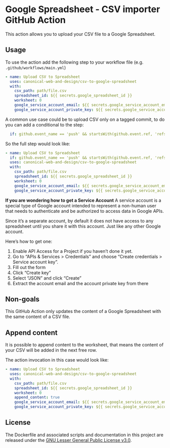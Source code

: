 # Google Spreadsheet - CSV importer GitHub Action
This action allows you to upload your CSV file to a Google Spreadsheet.


## Usage

To use the action add the following step to your workflow file (e.g.
`.github/workflows/main.yml`)


```yml
- name: Upload CSV to Spreadsheet
  uses: canonical-web-and-design/csv-to-google-spreadsheet
  with:
    csv_path: path/file.csv
    spreadsheet_id: ${{ secrets.google_spreadsheet_id }}
    worksheet: 0
    google_service_account_email: ${{ secrets.google_service_account_email }}
    google_service_account_private_key: ${{ secrets.google_service_account_private_key }}
```

A common use case could be to upload CSV only on a tagged commit, to do you can add a
conditional to the step:


```yml
  if: github.event_name == 'push' && startsWith(github.event.ref, 'refs/tags')
```

So the full step would look like:


```yml
- name: Upload CSV to Spreadsheet
  if: github.event_name == 'push' && startsWith(github.event.ref, 'refs/tags')
  uses: canonical-web-and-design/csv-to-google-spreadsheet
  with:
    csv_path: path/file.csv
    spreadsheet_id: ${{ secrets.google_spreadsheet_id }}
    worksheet: 0
    google_service_account_email: ${{ secrets.google_service_account_email }}
    google_service_account_private_key: ${{ secrets.google_service_account_private_key }}
```


**If you are wondering how to get a Service Account**
A service account is a special type of Google account intended to represent a non-human user that needs to authenticate and be authorized to access data in Google APIs.

Since it’s a separate account, by default it does not have access to any spreadsheet until you share it with this account. Just like any other Google account.

Here’s how to get one:
1. Enable API Access for a Project if you haven’t done it yet.
2. Go to “APIs & Services > Credentials” and choose “Create credentials > Service account key”.
3. Fill out the form
4. Click “Create key”
5. Select “JSON” and click “Create”
6. Extract the account email and the account private key from there


## Non-goals

This GitHub Action only updates the content of a Google Spreadsheet with the same content of a CSV file.


## Append content

It is possible to append content to the worksheet, that means the content of your CSV will be added in the next free row.

The action invocation in this case would look like:
```yml
- name: Upload CSV to Spreadsheet
  uses: canonical-web-and-design/csv-to-google-spreadsheet
  with:
    csv_path: path/file.csv
    spreadsheet_id: ${{ secrets.google_spreadsheet_id }}
    worksheet: 0
    append_content: true
    google_service_account_email: ${{ secrets.google_service_account_email }}
    google_service_account_private_key: ${{ secrets.google_service_account_private_key }}
```


## License

The Dockerfile and associated scripts and documentation in this project
are released under the [GNU Lesser General Public License v3.0](LICENSE).


[Creating & using secrets]:
https://help.github.com/en/actions/automating-your-workflow-with-github-actions/creating-and-using-encrypted-secrets
